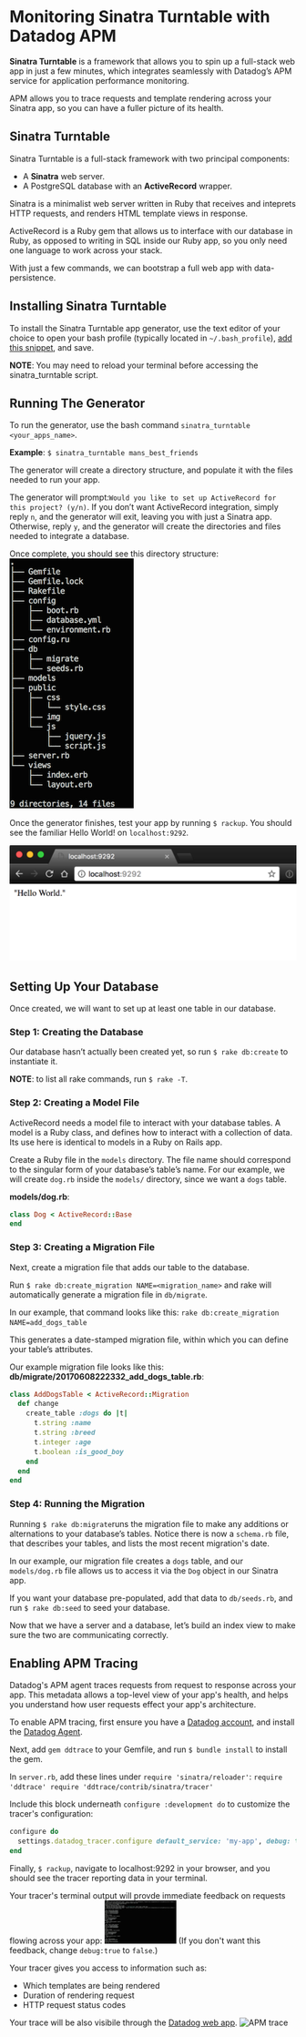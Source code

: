 # Monitoring Sinatra Turntable with Datadog APM

**Sinatra Turntable** is a framework that allows you to spin up a full-stack web app in just a few minutes, which integrates seamlessly with Datadog’s APM service for application performance monitoring.

APM allows you to trace requests and template rendering across your Sinatra app, so you can have a fuller picture of its health.


## Sinatra Turntable

Sinatra Turntable is a full-stack framework with two principal components:

- A **Sinatra** web server.
- A PostgreSQL database with an **ActiveRecord** wrapper.


Sinatra is a minimalist web server written in Ruby that receives and inteprets HTTP requests, and renders HTML template views in response.

ActiveRecord is a Ruby gem that allows us to interface with our database in Ruby, as opposed to writing in SQL inside our Ruby app, so you only need one language to work across your stack.

With just a few commands, we can bootstrap a full web app with data-persistence.

## Installing Sinatra Turntable

To install the Sinatra Turntable app generator, use the text editor of your choice to open your bash  profile (typically located in `~/.bash_profile`), [add this snippet](https://gist.github.com/schmartmann/7384d6e8a73657152778dc4d0936f28b), and save.

**NOTE**: You may need to reload your terminal before accessing the sinatra_turntable script.

## Running The Generator

To run the generator, use the bash command `sinatra_turntable <your_apps_name>`.

**Example**:
`$ sinatra_turntable mans_best_friends`

The generator will create a directory structure, and populate it with the files needed to run your app.

The generator will prompt:`Would you like to set up ActiveRecord for this project? (y/n)`. If you don’t want ActiveRecord integration, simply reply `n`, and the generator will exit, leaving you with just a Sinatra app. Otherwise, reply `y`, and the generator will create the directories and files needed to integrate a database.

Once complete, you should see this directory structure:
![Sinatra Turntable Directory Structure](tree.png)

Once the generator finishes, test your app by running `$ rackup`. You should see the familiar Hello World! on `localhost:9292`.

![Hello World](hello_world_test.png)

## Setting Up Your Database

Once created, we will want to set up at least one table in our database.

### Step 1: Creating the Database

Our database hasn’t actually been created yet, so run `$ rake db:create` to instantiate it.

**NOTE**: to list all rake commands, run `$ rake -T`.

### Step 2: Creating a Model File

ActiveRecord needs a model file to interact with your database tables. A model is a Ruby class, and defines how to interact with a collection of data. Its use here is identical to models in a Ruby on Rails app.  

Create a Ruby file in the `models` directory. The file name should correspond to the singular form of your database’s table’s name. For our example, we will create `dog.rb` inside the `models/` directory, since we want a `dogs` table.

**models/dog.rb**:

```ruby
class Dog < ActiveRecord::Base
end
```

### Step 3: Creating a Migration File

Next, create a migration file that adds our table to the database.

Run `$ rake db:create_migration NAME=<migration_name>` and rake will automatically generate a migration file in `db/migrate`.

In our example, that command looks like this:
`rake db:create_migration NAME=add_dogs_table`

This generates a date-stamped migration file, within which you can define your table’s attributes.

Our example migration file looks like this:
**db/migrate/20170608222332_add_dogs_table.rb**:

```ruby
class AddDogsTable < ActiveRecord::Migration
  def change
    create_table :dogs do |t|
      t.string :name
      t.string :breed
      t.integer :age
      t.boolean :is_good_boy
    end
  end
end
```
### Step 4: Running the Migration

Running `$ rake db:migrate`runs the migration file to make any additions or alternations to your database’s tables. Notice there is now a `schema.rb` file, that describes your tables, and lists the most recent migration's date.

In our example, our migration file creates a `dogs` table, and our `models/dog.rb` file allows us to access it via the `Dog` object in our Sinatra app.

If you want your database pre-populated, add that data to `db/seeds.rb`, and run `$ rake db:seed` to seed your database.

Now that we have a server and a database, let’s build an index view to make sure the two are communicating correctly.

## Enabling APM Tracing

Datadog's APM agent traces requests from request to response across your app. This metadata allows a top-level view of your app's health, and helps you understand how user requests effect your app's architecture.

To enable APM tracing, first ensure you have a [Datadog account](https://www.datadoghq.com/), and install the [Datadog Agent](https://app.datadoghq.com/account/settings#agent). 

Next, add `gem ddtrace` to your Gemfile, and run `$ bundle install` to install the gem.

In `server.rb`, add these lines under `require 'sinatra/reloader'`: 
`require 'ddtrace'
require 'ddtrace/contrib/sinatra/tracer'`

Include this block underneath `configure :development do` to customize the tracer's configuration:
```ruby
configure do
  settings.datadog_tracer.configure default_service: 'my-app', debug: true
end
```

Finally, `$ rackup`, navigate to localhost:9292 in your browser, and you should see the tracer reporting data in your terminal.

Your tracer's terminal output will provde immediate feedback on requests flowing across your app:
<img src="tracer_terminal_output.png" alt="Tracer Output in Terminal" style="max-width: 25%; height: auto"/>
(If you don't want this feedback, change `debug:true` to `false`.)



Your tracer gives you access to information such as:
  
  - Which templates are being rendered
  - Duration of rendering request 
  - HTTP request status codes

Your trace will be also visibile through the [Datadog web app](https://app.datadoghq.com/apm).
![APM trace]()
